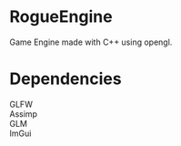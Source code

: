 # RogueEngine
Game Engine made with C++ using opengl.

# Dependencies
GLFW <br>
Assimp <br>
GLM <br>
ImGui <br>
